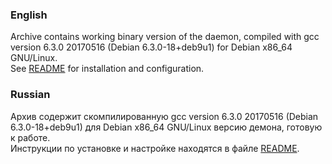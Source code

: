 ### English
Archive contains working binary version of the daemon, compiled with gcc version 6.3.0 20170516 (Debian 6.3.0-18+deb9u1) for Debian x86_64 GNU/Linux.<br>
See [README](/README.md) for installation and configuration.

### Russian
Архив содержит скомпилированную gcc version 6.3.0 20170516 (Debian 6.3.0-18+deb9u1) для Debian x86_64 GNU/Linux версию демона, готовую к работе.<br>
Инструкции по установке и настройке находятся в файле [README](/ru/README.md).
